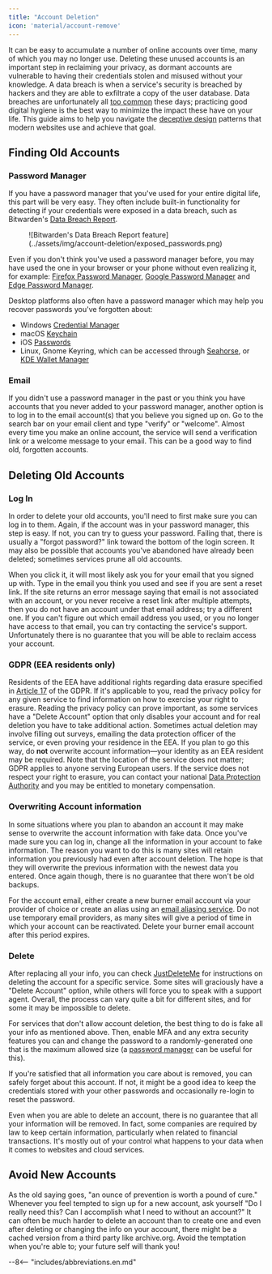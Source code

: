 ```yaml
---
title: "Account Deletion"
icon: 'material/account-remove'
---
```

It can be easy to accumulate a number of online accounts over time, many of which you may no longer use. Deleting these unused accounts is an important step in reclaiming your privacy, as dormant accounts are vulnerable to having their credentials stolen and misused without your knowledge. A data breach is when a service's security is breached by hackers and they are able to exfiltrate a copy of the user database. Data breaches are unfortunately all [too common](https://haveibeenpwned.com/PwnedWebsites) these days; practicing good digital hygiene is the best way to minimize the impact these have on your life. This guide aims to help you navigate the [deceptive design](https://www.deceptive.design/) patterns that modern websites use and achieve that goal.

## Finding Old Accounts

### Password Manager

If you have a password manager that you've used for your entire digital life, this part will be very easy. They often include built-in functionality for detecting if your credentials were exposed in a data breach, such as Bitwarden's [Data Breach Report](https://bitwarden.com/blog/have-you-been-pwned/).

<figure markdown>
  ![Bitwarden's Data Breach Report feature](../assets/img/account-deletion/exposed_passwords.png)
</figure>

Even if you don't think you've used a password manager before, you may have used the one in your browser or your phone without even realizing it, for example: [Firefox Password Manager](https://support.mozilla.org/kb/password-manager-remember-delete-edit-logins), [Google Password Manager](https://passwords.google.com/intro)
and [Edge Password Manager](https://support.microsoft.com/en-us/microsoft-edge/save-or-forget-passwords-in-microsoft-edge-b4beecb0-f2a8-1ca0-f26f-9ec247a3f336).

Desktop platforms also often have a password manager which may help you recover passwords you've forgotten about:

- Windows [Credential Manager](https://support.microsoft.com/en-us/windows/accessing-credential-manager-1b5c916a-6a16-889f-8581-fc16e8165ac0)
- macOS [Keychain](https://support.apple.com/en-md/guide/mac-help/mchlf375f392/mac)
- iOS [Passwords](https://support.apple.com/en-us/HT211146)
- Linux, Gnome Keyring, which can be accessed through [Seahorse](https://help.gnome.org/users/seahorse/stable/passwords-view.html.en), or [KDE Wallet Manager](https://userbase.kde.org/KDE_Wallet_Manager)

### Email

If you didn't use a password manager in the past or you think you have accounts that you never added to your password manager, another option is to log in to the email account(s) that you believe you signed up on. Go to the search bar on your email client and type "verify" or "welcome". Almost every time you make an online account, the service will send a verification link or a welcome message to your email. This can be a good way to find old, forgotten accounts.

## Deleting Old Accounts

### Log In

In order to delete your old accounts, you'll need to first make sure you can log in to them. Again, if the account was in your password manager, this step is easy. If not, you can try to guess your password. Failing that, there is usually a "forgot password?" link toward the bottom of the login screen. It may also be possible that accounts you've abandoned have already been deleted; sometimes services prune all old accounts.

When you click it, it will most likely ask you for your email that you signed up with. Type in the email you think you used and see if you are sent a reset link. If the site returns an error message saying that email is not associated with an account, or you never receive a reset link after multiple attempts, then you do not have an account under that email address; try a different one. If you can't figure out which email address you used, or you no longer have access to that email, you can try contacting the service's support. Unfortunately there is no guarantee that you will be able to reclaim access your account.

### GDPR (EEA residents only)

Residents of the EEA have additional rights regarding data erasure specified in [Article 17](https://www.gdpr.org/regulation/article-17.html) of the GDPR. If it's applicable to you, read the privacy policy for any given service to find information on how to exercise your right to erasure. Reading the privacy policy can prove important, as some services have a "Delete Account" option that only disables your account and for real deletion you have to take additional action. Sometimes actual deletion may involve filling out surveys, emailing the data protection officer of the service, or even proving your residence in the EEA. If you plan to go this way, do **not** overwrite account information—your identity as an EEA resident may be required. Note that the location of the service does not matter; GDPR applies to anyone serving European users. If the service does not respect your right to erasure, you can contact your national [Data Protection Authority](https://ec.europa.eu/info/law/law-topic/data-protection/reform/rights-citizens/redress/what-should-i-do-if-i-think-my-personal-data-protection-rights-havent-been-respected_en) and you may be entitled to monetary compensation.

### Overwriting Account information

In some situations where you plan to abandon an account it may make sense to overwrite the account information with fake data. Once you've made sure you can log in, change all the information in your account to fake information. The reason you want to do this is many sites will retain information you previously had even after account deletion. The hope is that they will overwrite the previous information with the newest data you entered. Once again though, there is no guarantee that there won't be old backups.

For the account email, either create a new burner email account via your provider of choice or create an alias using an [email aliasing service](/email/#email-aliasing-services). Do not use temporary email providers, as many sites will give a period of time in which your account can be reactivated. Delete your burner email account after this period expires.

### Delete

After replacing all your info, you can check [JustDeleteMe](https://justdeleteme.xyz) for instructions on deleting the account for a specific service. Some sites will graciously have a "Delete Account" option, while others will force you to speak with a support agent. Overall, the process can vary quite a bit for different sites, and for some it may be impossible to delete.

For services that don't allow account deletion, the best thing to do is fake all your info as mentioned above. Then, enable MFA and any extra security features you can and change the password to a randomly-generated one that is the maximum allowed size (a [password manager](/passwords/#local-password-managers) can be useful for this).

If you're satisfied that all information you care about is removed, you can safely forget about this account. If not, it might be a good idea to keep the credentials stored with your other passwords and occasionally re-login to reset the password.

Even when you are able to delete an account, there is no guarantee that all your information will be removed. In fact, some companies are required by law to keep certain information, particularly when related to financial transactions. It's mostly out of your control what happens to your data when it comes to websites and cloud services.

## Avoid New Accounts

As the old saying goes, "an ounce of prevention is worth a pound of cure." Whenever you feel tempted to sign up for a new account, ask yourself "Do I really need this? Can I accomplish what I need to without an account?" It can often be much harder to delete an account than to create one and even after deleting or changing the info on your account, there might be a cached version from a third party like archive.org. Avoid the temptation when you're able to; your future self will thank you!

--8<-- "includes/abbreviations.en.md"
